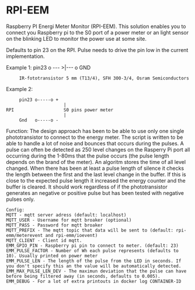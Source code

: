 RPI-EEM
=======

Raspberry PI Energi Meter Monitor (RPI-EEM). This solution enables you to connect you Raspberry pi to the S0 port of a power meter or an light sensor on the blinking LED to monitor the power use at some site.

Defaults to pin 23 on the RPI. Pulse needs to drive the pin low in the current implementation. 

Example 1: pin23 o --- >|--- o GND
                
         IR-fototransistor 5 mm (T13/4), SFH 300-3/4, Osram Semiconductors
         
Example 2:  
         
         pin23 o-----o +
                          | 
    RPI                   S0 pins power meter
                          |
         Gnd   o-----o - 
         
Function: The design approach has been to be able to use only one single phototransistor to connect to the energy meter.  The script is written to be able to handle a lot of noise and bounces that occurs during the pulses. A pulse can often be detected as 250 level changes on the Rasperry Pi port all occurring during the 1-80ms that the pulse occurs (the  pulse length depends on the brand of the meter). An algoritm stores the time of all level changed. When there has been at least a pulse length of silence it checks the length between the first and the last level change in the buffer. If this is close to the expected pulse length it increased the energy counter and the buffer is cleared. It should work regardless of if the phototransistor generates an negative or positive pulse but has been tested with negative pulses only.

    Config:
    MQTT - mqtt server adress (default: localhost)
    MQTT_USER - Username for mqtt broaker (optional)
    MQTT_PASS - Password for mqtt broaker
    MQTT_PREFIX - The mqtt topic that data will be sent to (default: rpi-emm/meterevent and rpi-emm/ioevent)
    MQTT_CLIENT - Client id mqtt.
    EMM_GPIO_PIN - Raspberry pi pin to connect to meter. (default: 23)
    EMM_PULSE_FACTOR - Number of Wh each pulse represents (defaults to 10). Usually printed on power meter
    EMM_PULSE_LEN - The length of the pulse from the LED in seconds. If you don't specify this an the value will be automatically detected.
    EMM_MAX_PULSE_LEN_DEV - The maximun deviation that the pulse can have before being filtered away (in seconds, defaults to 0.005).
    EMM_DEBUG - For a lot of extra printouts in docker log CONTAINER-ID
